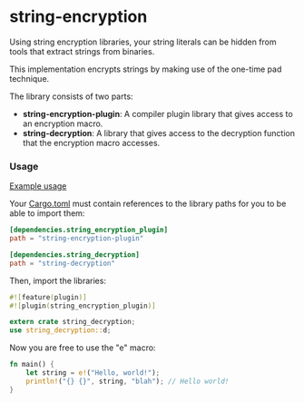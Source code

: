 # string-encryption

Using string encryption libraries, your string literals can be hidden from tools that extract strings from binaries. 

This implementation encrypts strings by making use of the one-time pad technique.

The library consists of two parts:

* **string-encryption-plugin**: A compiler plugin library that gives access to an encryption macro.
* **string-decryption**: A library that gives access to the decryption function that the encryption macro accesses.

### Usage

[Example usage](src/main.rs)

Your [Cargo.toml](Cargo.toml) must contain references to the library paths for you to be able to import them:

```toml
[dependencies.string_encryption_plugin]
path = "string-encryption-plugin"

[dependencies.string_decryption]
path = "string-decryption"
```

Then, import the libraries:

```rust
#![feature(plugin)]
#![plugin(string_encryption_plugin)]

extern crate string_decryption;
use string_decryption::d;
```

Now you are free to use the "e" macro:

```rust
fn main() {
    let string = e!("Hello, world!");
    println!("{} {}", string, "blah"); // Hello world!
}
```
